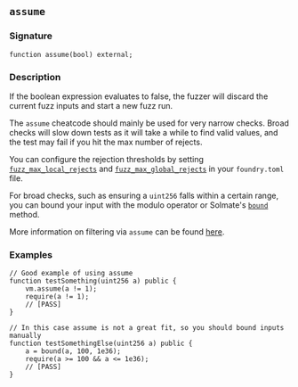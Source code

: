 ## `assume`

### Signature

```solidity
function assume(bool) external;
```

### Description

If the boolean expression evaluates to false, the fuzzer will discard the current fuzz inputs and start a new fuzz run.

The `assume` cheatcode should mainly be used for very narrow checks.
Broad checks will slow down tests as it will take a while to find valid values, and the test may fail if you hit the max number of rejects.

You can configure the rejection thresholds by setting [`fuzz_max_local_rejects`][max-local-rejects] and [`fuzz_max_global_rejects`][max-global-rejects] in your `foundry.toml` file.

For broad checks, such as ensuring a `uint256` falls within a certain range, you can bound your input with the modulo operator or Solmate's [`bound`][solmate-bound] method.

More information on filtering via `assume` can be found [here][filtering-guide].

### Examples

```solidity
// Good example of using assume
function testSomething(uint256 a) public {
    vm.assume(a != 1);
    require(a != 1);
    // [PASS]
}
```

```solidity
// In this case assume is not a great fit, so you should bound inputs manually
function testSomethingElse(uint256 a) public {
    a = bound(a, 100, 1e36);
    require(a >= 100 && a <= 1e36);
    // [PASS]
}
```

[max-local-rejects]: ./config.md#fuzz_max_local_rejects
[max-global-rejects]: ./config.md#fuzz_max_global_rejects
[solmate-bound]: https://github.com/Rari-Capital/solmate/blob/a9e3ea26a2dc73bfa87f0cb189687d029028e0c5/src/test/utils/DSTestPlus.sol#L114-L133
[filtering-guide]: https://altsysrq.github.io/proptest-book/proptest/tutorial/filtering.html#filtering
